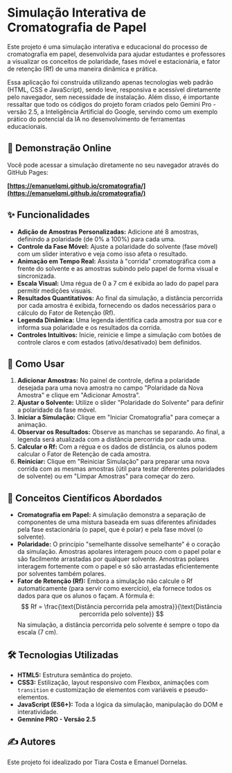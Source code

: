 # Simulação Interativa de Cromatografia de Papel

Este projeto é uma simulação interativa e educacional do processo de cromatografia em papel, desenvolvida para ajudar estudantes e professores a visualizar os conceitos de polaridade, fases móvel e estacionária, e fator de retenção (Rf) de uma maneira dinâmica e prática.

Essa aplicação foi construída utilizando apenas tecnologias web padrão (HTML, CSS e JavaScript), sendo leve, responsiva e acessível diretamente pelo navegador, sem necessidade de instalação. Além disso, é importante ressaltar que todo os códigos do projeto foram criados pelo Gemini Pro - versão 2.5, a Inteligência Artificial do Google, servindo como um exemplo prático do potencial da IA no desenvolvimento de ferramentas educacionais.

## 🧪 Demonstração Online

Você pode acessar a simulação diretamente no seu navegador através do GitHub Pages:

**[https://emanuelqmi.github.io/cromatografia/](https://emanuelqmi.github.io/cromatografia/)**

## ✨ Funcionalidades

-   **Adição de Amostras Personalizadas:** Adicione até 8 amostras, definindo a polaridade (de 0% a 100%) para cada uma.
-   **Controle da Fase Móvel:** Ajuste a polaridade do solvente (fase móvel) com um slider interativo e veja como isso afeta o resultado.
-   **Animação em Tempo Real:** Assista à "corrida" cromatográfica com a frente do solvente e as amostras subindo pelo papel de forma visual e sincronizada.
-   **Escala Visual:** Uma régua de 0 a 7 cm é exibida ao lado do papel para permitir medições visuais.
-   **Resultados Quantitativos:** Ao final da simulação, a distância percorrida por cada amostra é exibida, fornecendo os dados necessários para o cálculo do Fator de Retenção (Rf).
-   **Legenda Dinâmica:** Uma legenda identifica cada amostra por sua cor e informa sua polaridade e os resultados da corrida.
-   **Controles Intuitivos:** Inicie, reinicie e limpe a simulação com botões de controle claros e com estados (ativo/desativado) bem definidos.

## 🚀 Como Usar

1.  **Adicionar Amostras:** No painel de controle, defina a polaridade desejada para uma nova amostra no campo "Polaridade da Nova Amostra" e clique em "Adicionar Amostra".
2.  **Ajustar o Solvente:** Utilize o slider "Polaridade do Solvente" para definir a polaridade da fase móvel.
3.  **Iniciar a Simulação:** Clique em "Iniciar Cromatografia" para começar a animação.
4.  **Observar os Resultados:** Observe as manchas se separando. Ao final, a legenda será atualizada com a distância percorrida por cada uma.
5.  **Calcular o Rf:** Com a régua e os dados de distância, os alunos podem calcular o Fator de Retenção de cada amostra.
6.  **Reiniciar:** Clique em "Reiniciar Simulação" para preparar uma nova corrida com as mesmas amostras (útil para testar diferentes polaridades de solvente) ou em "Limpar Amostras" para começar do zero.

## 🔬 Conceitos Científicos Abordados

-   **Cromatografia em Papel:** A simulação demonstra a separação de componentes de uma mistura baseada em suas diferentes afinidades pela fase estacionária (o papel, que é polar) e pela fase móvel (o solvente).
-   **Polaridade:** O princípio "semelhante dissolve semelhante" é o coração da simulação. Amostras apolares interagem pouco com o papel polar e são facilmente arrastadas por qualquer solvente. Amostras polares interagem fortemente com o papel e só são arrastadas eficientemente por solventes também polares.
-   **Fator de Retenção (Rf):** Embora a simulação não calcule o Rf automaticamente (para servir como exercício), ela fornece todos os dados para que os alunos o façam. A fórmula é:
    $$
    Rf = \frac{\text{Distância percorrida pela amostra}}{\text{Distância percorrida pelo solvente}}
    $$
    Na simulação, a distância percorrida pelo solvente é sempre o topo da escala (7 cm).

## 🛠️ Tecnologias Utilizadas

-   **HTML5:** Estrutura semântica do projeto.
-   **CSS3:** Estilização, layout responsivo com Flexbox, animações com `transition` e customização de elementos com variáveis e pseudo-elementos.
-   **JavaScript (ES6+):** Toda a lógica da simulação, manipulação do DOM e interatividade.
-   **Gemnine PRO - Versão 2.5**

## ✍️ Autores

Este projeto foi idealizado por Tiara Costa e Emanuel Dornelas.

